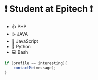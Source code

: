 # :exclamation: Student at Epitech :exclamation:

* :+1: PHP
* :coffee: JAVA
* :bell: JavaScript
* :snake: Python
* :computer: Bash

```java
if (profile == interesting){
    contactMe(message);
}
```